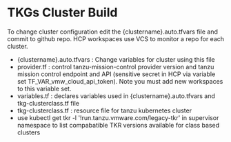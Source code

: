 # TKGs Cluster Build

To change cluster configuration edit the {clustername}.auto.tfvars file and commit to github repo.  HCP workspaces use VCS to monitor a repo for each cluster.

- {clustername}.auto.tfvars :  Change variables for cluster using this file
- provider.tf : control tanzu-mission-control provider version and tanzu mission control endpoint and API (sensitive secret in HCP via variable set TF_VAR_vmw_cloud_api_token).  Note you must add new workspaces to this variable set.
- variables.tf : declares variables used in {clustername}.auto.tfvars and tkg-clusterclass.tf file
- tkg-clusterclass.tf : resource file for tanzu kubernetes cluster
- use kubectl get tkr -l '!run.tanzu.vmware.com/legacy-tkr' in supervisor namespace to list compabatible TKR versions available for class based clusters

